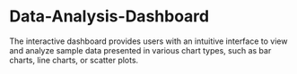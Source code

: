 # Data-Analysis-Dashboard
The interactive dashboard provides users with an intuitive interface to view and analyze sample data presented in various chart types, such as bar charts, line charts, or scatter plots.
